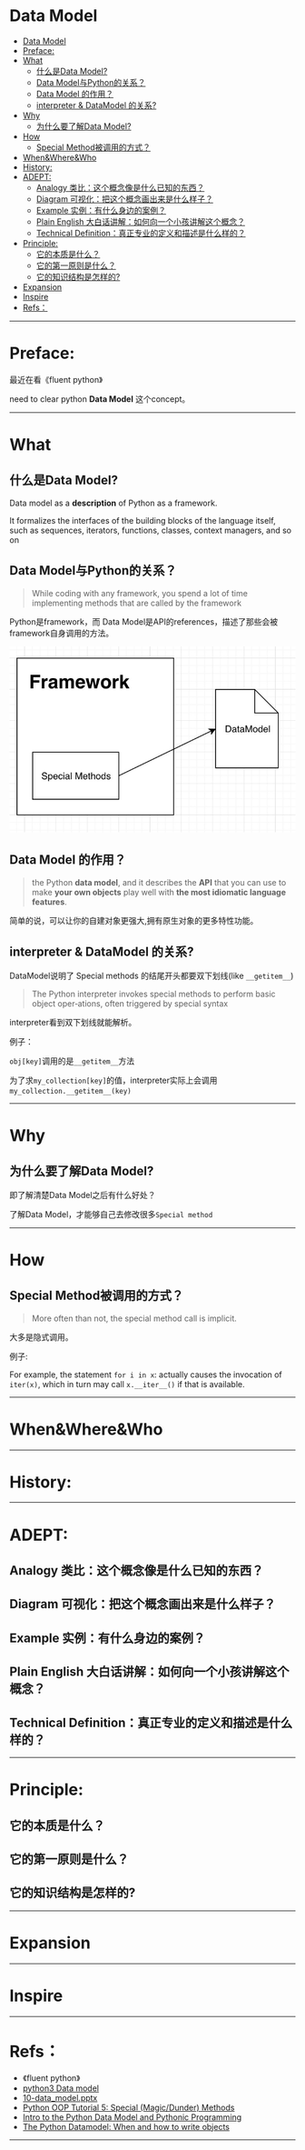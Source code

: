 # Data Model

<!-- TOC -->

- [Data Model](#data-model)
- [Preface:](#preface)
- [What](#what)
    - [什么是Data Model?](#什么是data-model)
    - [Data Model与Python的关系？](#data-model与python的关系)
    - [Data Model 的作用？](#data-model-的作用)
    - [interpreter & DataModel 的关系?](#interpreter--datamodel-的关系)
- [Why](#why)
    - [为什么要了解Data Model?](#为什么要了解data-model)
- [How](#how)
    - [Special Method被调用的方式？](#special-method被调用的方式)
- [When&Where&Who](#whenwherewho)
- [History:](#history)
- [ADEPT:](#adept)
    - [Analogy 类比：这个概念像是什么已知的东西？](#analogy-类比这个概念像是什么已知的东西)
    - [Diagram 可视化：把这个概念画出来是什么样子？](#diagram-可视化把这个概念画出来是什么样子)
    - [Example 实例：有什么身边的案例？](#example-实例有什么身边的案例)
    - [Plain English 大白话讲解：如何向一个小孩讲解这个概念？](#plain-english-大白话讲解如何向一个小孩讲解这个概念)
    - [Technical Definition：真正专业的定义和描述是什么样的？](#technical-definition真正专业的定义和描述是什么样的)
- [Principle:](#principle)
    - [它的本质是什么？](#它的本质是什么)
    - [它的第一原则是什么？](#它的第一原则是什么)
    - [它的知识结构是怎样的?](#它的知识结构是怎样的)
- [Expansion](#expansion)
- [Inspire](#inspire)
- [Refs：](#refs)

<!-- /TOC -->

---

# Preface:

最近在看《fluent python》

need to clear python **Data Model** 这个concept。

---

# What

## 什么是Data Model?

Data model as a **description** of Python as a framework. 

It formalizes the interfaces of the building blocks of the language itself, such as sequences, iterators, functions, classes, context managers, and so on


## Data Model与Python的关系？

> While coding with any framework, you spend a lot of time implementing methods that are called by the framework

Python是framework，而 Data Model是API的references，描述了那些会被framework自身调用的方法。

![](https://raw.githubusercontent.com/jerrychan807/imggg/master/006tNbRwgy1fwdft3itr9j30ka0d6408.jpg)

## Data Model 的作用？

> the Python **data model**, and it describes the **API** that you can use to make **your own objects** play well with **the most idiomatic language features**.

简单的说，可以让你的自建对象更强大,拥有原生对象的更多特性功能。

## interpreter & DataModel 的关系?

DataModel说明了 Special methods 的结尾开头都要双下划线(like `__getitem__`)

> The Python interpreter invokes special methods to perform basic object oper‐ations, often triggered by special syntax

interpreter看到双下划线就能解析。

例子：

`obj[key]`调用的是`__getitem__`方法

为了求`my_collection[key]`的值，interpreter实际上会调用`my_collection.__getitem__(key)`

---

# Why

## 为什么要了解Data Model?

即了解清楚Data Model之后有什么好处？

了解Data Model，才能够自己去修改很多`Special method`



---

# How

## Special Method被调用的方式？

> More often than not, the special method call is implicit. 

大多是隐式调用。

例子:

For example, the statement `for i in x`: actually causes the invocation of `iter(x)`, which in turn may call `x.__iter__()` if that is available.


---

# When&Where&Who





---

# History:


---

# ADEPT:

## Analogy 类比：这个概念像是什么已知的东西？

## Diagram 可视化：把这个概念画出来是什么样子？

## Example 实例：有什么身边的案例？

## Plain English 大白话讲解：如何向一个小孩讲解这个概念？

## Technical Definition：真正专业的定义和描述是什么样的？

---

# Principle:

## 它的本质是什么？

## 它的第一原则是什么？

## 它的知识结构是怎样的?


---

# Expansion


---

# Inspire


----

# Refs：

- 《fluent python》
- [python3 Data model](https://docs.python.org/3/reference/datamodel.html)
- [10-data_model.pptx](https://courses.cs.washington.edu/courses/cse140/12su/lectures/10-data_model.pdf)
- [Python OOP Tutorial 5: Special (Magic/Dunder) Methods](https://www.youtube.com/watch?v=3ohzBxoFHAY)
- [Intro to the Python Data Model and Pythonic Programming](https://www.youtube.com/watch?v=GrwV2hi4XHg)
- [The Python Datamodel: When and how to write objects](https://www.youtube.com/watch?v=iGfggZqXmB0)

---








